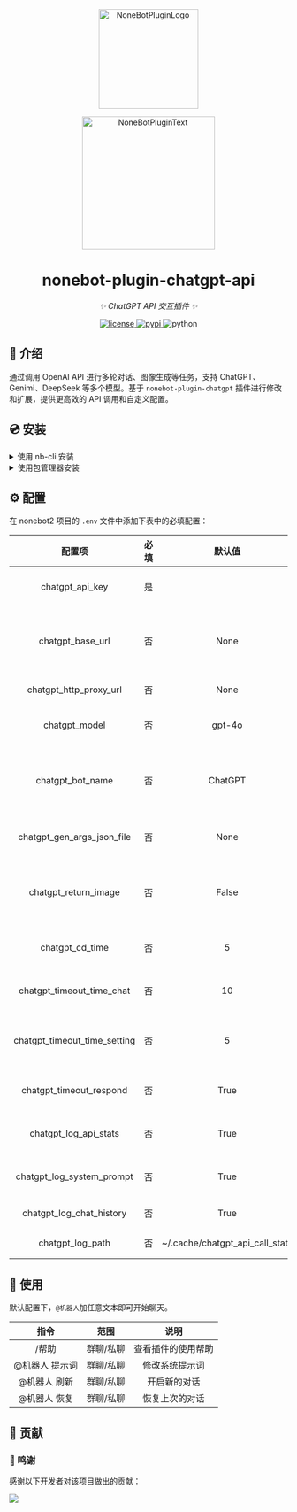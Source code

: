<div align="center">
  <a href="https://v2.nonebot.dev/store"><img src="https://github.com/A-kirami/nonebot-plugin-template/blob/resources/nbp_logo.png" width="180" height="180" alt="NoneBotPluginLogo"></a>
  <br>
  <p><img src="https://github.com/A-kirami/nonebot-plugin-template/blob/resources/NoneBotPlugin.svg" width="240" alt="NoneBotPluginText"></p>
</div>

<div align="center">

# nonebot-plugin-chatgpt-api

_✨ ChatGPT API 交互插件 ✨_

<a href="./LICENSE">
    <img src="https://img.shields.io/github/license/SanJerry007/nonebot-plugin-chatgpt-api.svg" alt="license">
</a>
<a href="https://pypi.python.org/pypi/nonebot-plugin-chatgpt-api">
    <img src="https://img.shields.io/pypi/v/nonebot-plugin-chatgpt-api.svg" alt="pypi">
</a>
<img src="https://img.shields.io/badge/python-3.8+-blue.svg" alt="python">

</div>

## 📖 介绍

通过调用 OpenAI API 进行多轮对话、图像生成等任务，支持 ChatGPT、Genimi、DeepSeek 等多个模型。基于 `nonebot-plugin-chatgpt` 插件进行修改和扩展，提供更高效的 API 调用和自定义配置。

## 💿 安装

<details>
<summary>使用 nb-cli 安装</summary>
在 nonebot2 项目的根目录下打开命令行，输入以下指令即可安装：

    nb plugin install nonebot-plugin-chatgpt-api

</details>

<details>
<summary>使用包管理器安装</summary>
在 nonebot2 项目的插件目录下，打开命令行，根据你使用的包管理器，输入相应的安装命令：

<details>
<summary>pip</summary>

    pip install nonebot-plugin-chatgpt-api

</details>
<details>
<summary>pdm</summary>

    pdm add nonebot-plugin-chatgpt-api

</details>
<details>
<summary>poetry</summary>

    poetry add nonebot-plugin-chatgpt-api

</details>
<details>
<summary>conda</summary>

    conda install nonebot-plugin-chatgpt-api

</details>

打开 nonebot2 项目的 `bot.py` 文件，在其中写入：

    nonebot.load_plugin('nonebot_plugin_chatgpt_api')

</details>

## ⚙️ 配置

在 nonebot2 项目的 `.env` 文件中添加下表中的必填配置：

|             配置项              | 必填 |               默认值               |              说明               |
|:----------------------------:|:--:|:-------------------------------:|:-----------------------------:|
|       chatgpt_api_key        | 是  |                                 |      OpenAI API 的 API 密钥      |
|       chatgpt_base_url       | 否  |              None               | OpenAI API 基础 URL（如果需要配置反向代理） |
|    chatgpt_http_proxy_url    | 否  |              None               |           HTTP 代理地址           |
|        chatgpt_model         | 否  |             gpt-4o              |        使用的 ChatGPT 模型         |
|       chatgpt_bot_name       | 否  |             ChatGPT             |      机器人的名称，在一些特定的回复中会用到      |
|  chatgpt_gen_args_json_file  | 否  |              None               |        生成参数的 JSON 文件路径        |
|     chatgpt_return_image     | 否  |              False              |    是否将回复以 markdown 格式渲染为图片    |
|       chatgpt_cd_time        | 否  |                5                |         聊天对话的冷却时间（秒）          |
|  chatgpt_timeout_time_chat   | 否  |               10                |          聊天的超时时间（分钟）          |
| chatgpt_timeout_time_setting | 否  |                5                |       与设置相关的命令的超时时间（分钟）       |
|   chatgpt_timeout_respond    | 否  |              True               |           超时后是否自动回复           |
|    chatgpt_log_api_stats     | 否  |              True               |        是否保存 API 调用统计信息        |
|  chatgpt_log_system_prompt   | 否  |              True               |          是否保存系统提示词历史          |
|   chatgpt_log_chat_history   | 否  |              True               |           是否保存对话历史            |
|       chatgpt_log_path       | 否  | ~/.cache/chatgpt_api_call_stats |            日志保存路径             |

## 🎉 使用

默认配置下，`@机器人`加任意文本即可开始聊天。

|    指令    |  范围   |    说明     |
|:--------:|:-----:|:---------:|
|   /帮助    | 群聊/私聊 | 查看插件的使用帮助 |
| @机器人 提示词 | 群聊/私聊 |  修改系统提示词  |
| @机器人 刷新  | 群聊/私聊 |  开启新的对话   |
| @机器人 恢复  | 群聊/私聊 |  恢复上次的对话  |

## 🤝 贡献

### 🎉 鸣谢

感谢以下开发者对该项目做出的贡献：

<a href="https://github.com/SanJerry007/nonebot-plugin-chatgpt-api/graphs/contributors"> 
<img src="https://contrib.rocks/image?repo=SanJerry007/nonebot-plugin-chatgpt-api" /> 
</a>
